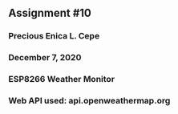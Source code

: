 ## Assignment #10 
### Precious Enica L. Cepe
### December 7, 2020
### ESP8266 Weather Monitor
### Web API used: api.openweathermap.org
